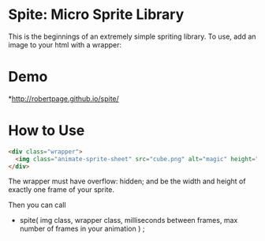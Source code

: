 # Spite: Micro Sprite Library

This is the beginnings of an extremely simple spriting library. To use, add an image to your html with a wrapper:

# Demo

*http://robertpage.github.io/spite/

# How to Use

```html
<div class="wrapper">
  <img class="animate-sprite-sheet" src="cube.png" alt="magic" height="720" width="600">
</div>
```

The wrapper must have overflow: hidden; and be the width and height of exactly one frame of your sprite.

Then you can call 
* spite( img class, wrapper class, milliseconds between frames, max number of frames in your animation ) ;



